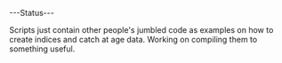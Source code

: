 
---Status---

Scripts just contain other people's jumbled code as examples on how to create indices and catch at age data. Working on compiling them to something useful.
